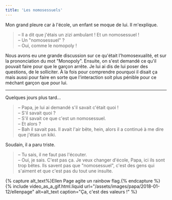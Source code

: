 ```yaml
---
title: 'Les nomosessuels'
---
```


Mon grand pleure car à l'école, un enfant se moque de lui. Il m'explique.

<!-- more -->

> – Il a dit que j'étais un zizi ambulant ! Et un nomosessuel !  
> – Un "nomosessuel" ?  
> – Oui, comme le nomopoly !

Nous avons eu une grande discussion sur ce qu'était l'homosexualité, et sur la
prononciation du mot "Monopoly". Ensuite, on s'est demandé ce qu'il pouvait
faire pour que le garçon arrête. Je lui ai dis de lui poser des questions, de le
solliciter. À la fois pour comprendre pourquoi il disait ça mais aussi pour
faire en sorte que l'interaction soit plus pénible pour ce méchant garçon que
pour lui.

---

Quelques jours plus tard…

> – Papa, je lui ai demandé s'il savait c'était quoi !  
> – S'il savait quoi ?  
> – S'il savait ce que c'est un nomosessuel.  
> – Et alors ?  
> – Bah il savait pas. Il avait l'air bête, hein, alors il a continué à me dire
> que j'étais un kiki.

Soudain, il a paru triste.

> – Tu sais, il ne faut pas l'écouter.  
> – Oui, je sais. C'est pas ça. Je veux changer d'école, Papa, ici ils sont trop
> bêtes. Ils savent pas que "nomosessuel", c'est des gens qui s'aiment et que
> c'est pas du tout une insulte.

{% capture alt_text%}Ellen Page agite un <span lang="en">rainbow
flag</span>.{% endcapture %} {% include video_as_a_gif.html.liquid
url="/assets/images/papa/2018-01-12/ellenpage"
alt=alt_text
caption="Ça, c'est des valeurs !"
%}
